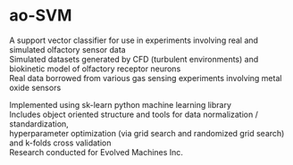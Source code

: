 ao-SVM
==================

A support vector classifier for use in experiments involving real and simulated olfactory sensor data  
Simulated datasets generated by CFD (turbulent environments) and biokinetic model of olfactory receptor neurons  
Real data borrowed from various gas sensing experiments involving metal oxide sensors  
  
Implemented using sk-learn python machine learning library  
Includes object oriented structure and tools for data normalization / standardization,  
hyperparameter optimization (via grid search and randomized grid search) and k-folds cross validation  
Research conducted for Evolved Machines Inc.
